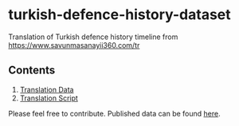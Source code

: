 # turkish-defence-history-dataset
Translation of Turkish defence history timeline from https://www.savunmasanayii360.com/tr

## Contents
1. <a href="https://github.com/sinanata/turkish-defence-history-dataset/blob/main/SSBHistoryTranslated.json">Translation Data</a>
2. <a href="https://github.com/sinanata/turkish-defence-history-dataset/blob/main/translation.py">Translation Script</a>

Please feel free to contribute. Published data can be found <a href="https://sinanata.medium.com/turkish-defense-innovations-timeline-f407c4ff664b">here</a>.
